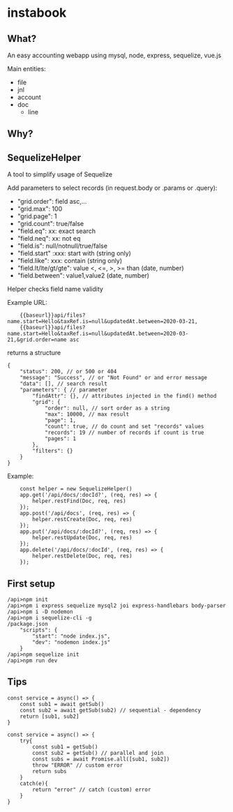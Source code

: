 # instabook

What?
---
An easy accounting webapp using mysql, node, express, sequelize, vue.js

Main entities: 
- file
- jnl
- account
- doc
    - line

Why?
---

SequelizeHelper
---
A tool to simplify usage of Sequelize

Add parameters to select records (in request.body or .params or .query):
- "grid.order": field asc,...
- "grid.max": 100
- "grid.page": 1
- "grid.count": true/false
- "field.eq": xx: exact search
- "field.neq": xx: not eq
- "field.is": null/notnull/true/false
- "field.start" :xxx: start with (string only)
- "field.like": xxx: contain (string only)
- "field.lt/lte/gt/gte": value <, <=, >, >= than (date, number)
- "field.between": value1,value2 (date, number)

Helper checks field name validity

Example URL:
```
    {{baseurl}}api/files?name.start=Hello&taxRef.is=null&updatedAt.between=2020-03-21,
    {{baseurl}}api/files?name.start=Hello&taxRef.is=null&updatedAt.between=2020-03-21,&grid.order=name asc
```
returns a structure
```
{
    "status": 200, // or 500 or 404
    "message": "Success", // or "Not Found" or and error message
    "data": [], // search result
    "parameters": { // parameter 
        "findAttr": {}, // attributes injected in the find() method
        "grid": {
            "order": null, // sort order as a string
            "max": 10000, // max result
            "page": 1,
            "count": true, // do count and set "records" values
            "records": 19 // number of records if count is true
            "pages": 1
        },
        "filters": {}
    }
}
```

Example:
```
    const helper = new SequelizeHelper()
    app.get('/api/docs/:docId?', (req, res) => {
        helper.restFind(Doc, req, res)
    });
    app.post('/api/docs', (req, res) => {
        helper.restCreate(Doc, req, res)
    });
    app.put('/api/docs/:docId?', (req, res) => {
        helper.restUpdate(Doc, req, res)
    });
    app.delete('/api/docs/:docId', (req, res) => {
        helper.restDelete(Doc, req, res)
    });
```


First setup
---
```
/api>npm init
/api>npm i express sequelize mysql2 joi express-handlebars body-parser
/api>npm i -D nodemon
/api>npm i sequelize-cli -g
/package.json
    "scripts": {
        "start": "node index.js",
        "dev": "nodemon index.js"
    }
/api>npm sequelize init
/api>npm run dev
```

Tips
---

```
const service = async() => {
    const sub1 = await getSub()
    const sub2 = await getSub(sub2) // sequential - dependency
    return [sub1, sub2]
}

const service = async() => {
    try{
        const sub1 = getSub()
        const sub2 = getSub() // parallel and join
        const subs = await Promise.all([sub1, sub2])
        throw "ERROR" // custom error
        return subs
    }
    catch(e){
        return "error" // catch (custom) error
    }
}
```